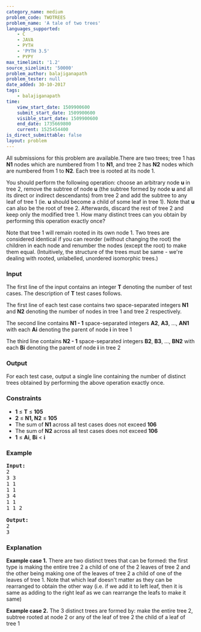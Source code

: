 ```yaml
---
category_name: medium
problem_code: TWOTREES
problem_name: 'A tale of two trees'
languages_supported:
    - C
    - JAVA
    - PYTH
    - 'PYTH 3.5'
    - PYPY
max_timelimit: '1.2'
source_sizelimit: '50000'
problem_author: balajiganapath
problem_tester: null
date_added: 30-10-2017
tags:
    - balajiganapath
time:
    view_start_date: 1509900600
    submit_start_date: 1509900600
    visible_start_date: 1509900600
    end_date: 1735669800
    current: 1525454400
is_direct_submittable: false
layout: problem
---
```

All submissions for this problem are available.There are two trees; tree 1 has **N1** nodes which are numbered from 1 to **N1**, and tree 2 has **N2** nodes which are numbered from 1 to **N2**. Each tree is rooted at its node 1.

You should perform the following operation: choose an arbitrary node **u** in tree 2, remove the subtree of node **u** (the subtree formed by node **u** and all its direct or indirect descendants) from tree 2 and add the subtree to any leaf of tree 1 (ie. **u** should become a child of some leaf in tree 1). Note that **u** can also be the root of tree 2. Afterwards, discard the rest of tree 2 and keep only the modified tree 1. How many distinct trees can you obtain by performing this operation exactly once?

Note that tree 1 will remain rooted in its own node 1. Two trees are considered identical if you can reorder (without changing the root) the children in each node and renumber the nodes (except the root) to make them equal. (Intuitively, the structure of the trees must be same - we're dealing with rooted, unlabelled, unordered isomorphic trees.)

### Input

The first line of the input contains an integer **T** denoting the number of test cases. The description of **T** test cases follows.

The first line of each test case contains two space-separated integers **N1** and **N2** denoting the number of nodes in tree 1 and tree 2 respectively.

The second line contains **N1 - 1** space-separated integers **A2**, **A3**, ..., **AN1** with each **Ai** denoting the parent of node **i** in tree 1

The third line contains **N2 - 1** space-separated integers **B2**, **B3**, ..., **BN2** with each **Bi** denoting the parent of node **i** in tree 2

### Output

For each test case, output a single line containing the number of distinct trees obtained by performing the above operation exactly once.

### Constraints

- **1** ≤ **T** ≤ **105**
- **2** ≤ **N1, N2** ≤ **105**
- The sum of **N1** across all test cases does not exceed **106**
- The sum of **N2** across all test cases does not exceed **106**
- **1** ≤ **Ai**, **Bi** < **i**

### Example

<pre><b>Input:</b>
2
3 3
1 1
1 1
3 4
1 1
1 1 2

<b>Output:</b>
2
3
</pre>
### Explanation

**Example case 1.** There are two distinct trees that can be formed: the first type is making the entire tree 2 a child of one of the 2 leaves of tree 2 and the other being making one of the leaves of tree 2 a child of one of the leaves of tree 1. Note that which leaf doesn't matter as they can be rearranged to obtain the other way (i.e. if we add it to left leaf, then it is same as adding to the right leaf as we can rearrange the leafs to make it same)

**Example case 2.** The 3 distinct trees are formed by: make the entire tree 2, subtree rooted at node 2 or any of the leaf of tree 2 the child of a leaf of tree 1
